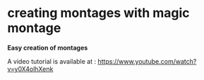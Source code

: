 # creating montages with magic montage

**Easy creation of montages**

A video tutorial is available at :
<https://www.youtube.com/watch?v=y0X4olhXenk>
